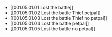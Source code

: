 - [[001.05.01.01 Lost the battle]]
- [[001.05.01.02 Lost the battle Thief petpal]]
- [[001.05.01.03 Lost the battle Thief no petpal]]
- [[001.05.01.04 Lost the battle petpal]]
- [[001.05.01.05 Lost the battle no petpal]]